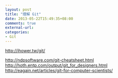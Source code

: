 ```yaml
---
layout: post
title: "理解 Git"
date: 2013-05-22T15:49:35+08:00
comments: true
external-url: 
categories: 
- Git
---
```


http://ihower.tw/git/

http://ndpsoftware.com/git-cheatsheet.html   
http://hoth.entp.com/output/git_for_designers.html   
http://eagain.net/articles/git-for-computer-scientists/   
